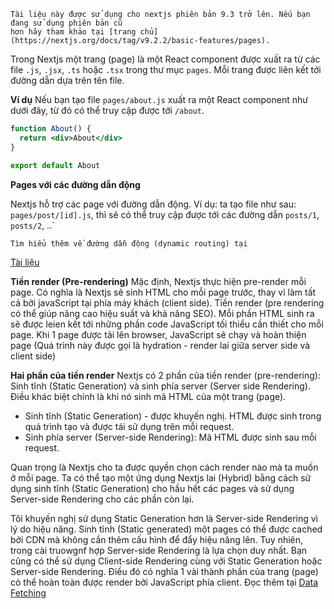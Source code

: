     Tài liệu này được sử dụng cho nextjs phiên bản 9.3 trở lên. Nếu bạn đang sử dụng phiên bản cũ 
    hơn hãy tham khảo tại [trang chủ](https://nextjs.org/docs/tag/v9.2.2/basic-features/pages).
Trong Nextjs một trang (page) là một React component được xuất ra từ các file `.js`, `.jsx`, `.ts` hoặc `.tsx` trong thư mục `pages`. Mỗi trang được liên kết tới đường dẫn dựa trên tên file.

**Ví dụ** Nếu bạn tạo file `pages/about.js` xuất ra một React component như dưới đây, từ đó có thể truy cập được tới `/about`.
```jsx
function About() {
  return <div>About</div>
}

export default About
```

**Pages với các đường dẫn động**

Nextjs hỗ trợ các page với đường dẫn động. Ví dụ: ta tạo file như sau: `pages/post/[id].js`, thì sẽ có thể truy cập được tới các đường dẫn `posts/1`, `posts/2`, ..`

    Tìm hiểu thêm về đường dẫn động (dynamic routing) tại 

[Tài liệu](https://nextjs.org/docs/routing/dynamic-routes)

**Tiền render (Pre-rendering)**
Mặc định, Nextjs thực hiện pre-render mỗi page. Có nghĩa là Nextjs sẽ sinh HTML cho mỗi page trước, thay vì làm tất cả bởi javaScript tại phía máy khách (client side). Tiền render (pre rendering có thể giúp nâng cao hiệu suất và khả năng SEO).
Mỗi phần HTML sinh ra sẽ được leien kết tới những phần code JavaScript tối thiểu cần thiết cho mỗi page. Khi 1 page được tải lên browser, JavaScript sẽ chạy và hoàn thiện page (Quá trình này được gọi là hydration - render lai giữa server side và client side)

**Hai phần của tiền render**
Nextjs có 2 phần của tiền render (pre-rendering): Sinh tĩnh (Static Generation) và sinh phía server (Server side Rendering). Điều khác biệt chính là khi nó sinh mã HTML của một trang (page).

 - Sinh tĩnh (Static Generation) - được khuyến nghị. HTML được sinh trong quá trình tạo và được tái sử dụng trên mỗi request.
 - Sinh phía server (Server-side Rendering): Mã HTML được sinh sau mỗi request.
 
Quan trọng là Nextjs cho ta được quyền chọn cách render nào mà ta muốn ở mỗi page. Ta có thể tạo một ứng dụng Nextjs lai (Hybrid) bằng cách sử dụng sinh tĩnh (Static Generation) cho hầu hết các pages và sử dụng Server-side Rendering cho các phần còn lại.

Tôi khuyến nghị sử dụng Static Generation hơn là Server-side Rendering vì lý do hiệu năng. Sinh tĩnh (Static generated) một pages có thể được cached bởi CDN mà không cần thêm cấu hình để đẩy hiệu năng lên. Tuy nhiên, trong cài truowgnf hợp Server-side Rendering là lựa chọn duy nhất.
Bạn cũng có thể sử dụng Client-side Rendering cùng với Static Generation hoặc Server-side Rendering. Điều đó có nghĩa 1 vài thành phần của trang (page) có thể hoàn toàn được render bởi JavaScript phía client. Đọc thêm tại [Data Fetching](https://nextjs.org/docs/basic-features/data-fetching#fetching-data-on-the-client-side) 